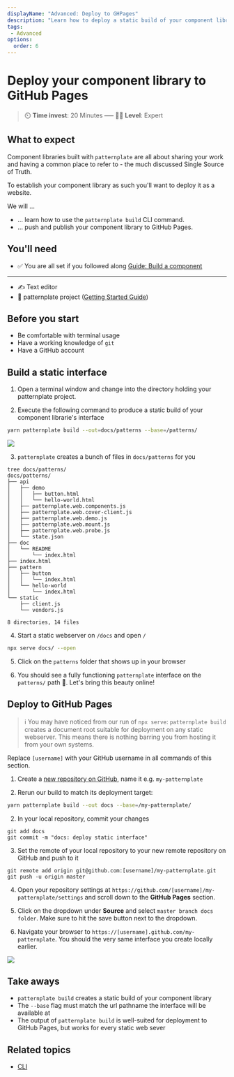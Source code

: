 ```yaml
---
displayName: "Advanced: Deploy to GHPages"
description: "Learn how to deploy a static build of your component library to Github Pages"
tags: 
 - Advanced
options:
  order: 6
---
```


# Deploy your component library to GitHub Pages

> :timer_clock: **Time invest**: 20 Minutes ––– :woman_student: **Level**: Expert


## What to expect

Component libraries built with `patternplate` are all
about sharing your work and having a common place to
refer to - the much discussed Single Source of Truth.

To establish your component library as such you'll want to
deploy it as a website.

We will …

* … learn how to use the `patternplate build` CLI command.
* … push and publish your component library to GitHub Pages.

## You'll need

* :white_check_mark: You are all set if you followed along [Guide: Build a component](./doc/docs/guides/add-component?guides-enabled=true)

---

* :writing_hand: Text editor
* :file_folder: patternplate project ([Getting Started Guide](./doc/docs/guides/getting-started?guides-enabled=true))

## Before you start

* Be comfortable with terminal usage
* Have a working knowledge of `git`
* Have a GitHub account

## Build a static interface 

1. Open a terminal window and change into the directory holding your patternplate project.

2. Execute the following command to produce a static build
of your component librarie's interface

  ```bash
  yarn patternplate build --out=docs/patterns --base=/patterns/
  ```

![](https://patternplate.github.io/media/casts/cast-build.svg)

3. `patternplate` creates a bunch of files in `docs/patterns` for you

```
tree docs/patterns/
docs/patterns/
├── api
│   ├── demo
│   │   ├── button.html
│   │   └── hello-world.html
│   ├── patternplate.web.components.js
│   ├── patternplate.web.cover-client.js
│   ├── patternplate.web.demo.js
│   ├── patternplate.web.mount.js
│   ├── patternplate.web.probe.js
│   └── state.json
├── doc
│   └── README
│       └── index.html
├── index.html
├── pattern
│   ├── button
│   │   └── index.html
│   └── hello-world
│       └── index.html
└── static
    ├── client.js
    └── vendors.js

8 directories, 14 files
```

4. Start a static webserver on `/docs` and open `/`

```bash
npx serve docs/ --open
```

5. Click on the `patterns` folder that shows up in your browser

6. You should see a fully functioning `patternplate` interface on the
`patterns/` path :tada:. Let's bring this beauty online!


## Deploy to GitHub Pages

> :information_source: You may have noticed from our run of `npx serve`: `patternplate build` creates a document root suitable for deployment on any static webserver. This means there is nothing barring you from hosting it from your own systems.

Replace `[username]` with your GitHub username in all commands of this section.

1. Create a [new repository on GitHub](https://github.com/new), 
name it e.g. `my-patternplate`

2. Rerun our build to match its deployment target:

  ```bash
  yarn patternplate build --out docs --base=/my-patternplate/
  ```

2. In your local repository, commit your changes

  ```
  git add docs
  git commit -m "docs: deploy static interface"
  ```

3. Set the remote of your local repository to your new remote repository on GitHub and push to it

  ```
  git remote add origin git@github.com:[username]/my-patternplate.git
  git push -u origin master
  ```

4. Open your repository settings at `https://github.com/[username]/my-patternplate/settings` and 
scroll down to the **GitHub Pages** section.

5. Click on the dropdown under **Source** and select `master branch docs folder`. Make sure
to hit the save button next to the dropdown.

6. Navigate your browser to `https://[username].github.com/my-patternplate`. You should the very same interface you create locally earlier. 

![](https://patternplate.github.io/media/images/screenshot-hello-world.svg)

## Take aways

* `patternplate build` creates a static build of your component library
* The `--base` flag must match the url pathname the interface will be available at
* The output of `patternplate build` is well-suited for deployment to GitHub Pages,
  but works for every static web sever

## Related topics

* [CLI](./doc/docs/reference/cli?reference-enabled=true)

